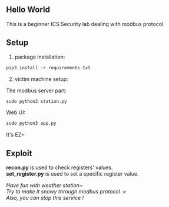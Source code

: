 ## Hello World
This is a beginner ICS Security lab dealing with modbus protocol

## Setup
1. package installation:  
```py
pip3 install -r requirements.txt
```

2. victim machine setup:  

The modbus server part:  
```py
sudo python3 station.py
```

Web UI:  
```py
sudo python3 app.py
```
It's EZ~  

## Exploit
**recon.py** is used to check registers' values.  
**set_register.py** is used to set a specific register value.  


*Have fun with weather station~*  
*Try to make it snowy through modbus protocol :>*  
*Also, you can stop this service !*
